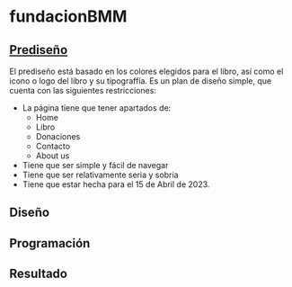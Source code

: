 # fundacionBMM

## [Prediseño](https://www.figma.com/file/JIzXvZSeyGUXwHOKWpbyDv/Fundacion-Beatriz?node-id=0-1&t=vsvrbsnhL41utldi-0)

El prediseño está basado en los colores elegidos para el libro, así como el icono o logo del libro y su tipograffía.
Es un plan de diseño simple, que cuenta con las siguientes restricciones:

- La página tiene que tener apartados de:
  - Home
  - Libro
  - Donaciones
  - Contacto
  - About us
- Tiene que ser simple y fácil de navegar
- Tiene que ser relativamente seria y sobria
- Tiene que estar hecha para el 15 de Abril de 2023.

## Diseño



## Programación



## Resultado